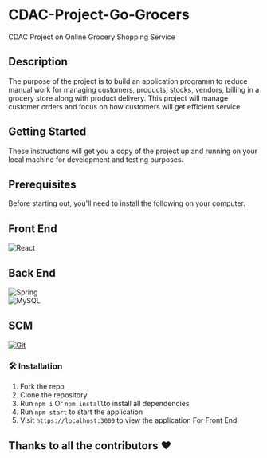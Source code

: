 # CDAC-Project-Go-Grocers
CDAC Project on Online Grocery Shopping Service
## Description
The purpose of the project is to build an application programm to reduce manual work for managing customers, products, stocks, vendors, billing in a grocery store along with product delivery. This project will manage customer orders and focus on how customers will get efficient service.


## Getting Started
These instructions will get you a copy of the project up and running on your local machine for development and testing purposes.
## Prerequisites
Before starting out, you'll need to install the following on your computer.

## Front End
![React](https://img.shields.io/badge/React-20232A?style=for-the-badge&logo=react&logoColor=61DAFB)

## Back End
![Spring](https://img.shields.io/badge/Spring-6DB33F?style=for-the-badge&logo=spring&logoColor=white) </br>
![MySQL](https://img.shields.io/badge/MySQL-00000F?style=for-the-badge&logo=mysql&logoColor=white)

## SCM
[![Git](https://img.shields.io/badge/git-%23F05033.svg?style=for-the-badge&logo=git&logoColor=white)](https://git-scm.com/downloads)

### 🛠️ Installation

1. Fork the repo
2. Clone the repository 
3. Run `npm i` Or `npm install`to install all dependencies
4. Run `npm start` to start the application
5. Visit `https://localhost:3000` to view the application For Front End 

## Thanks to all the contributors ❤️
